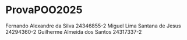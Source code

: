 # ProvaPOO2025
Fernando Alexandre da Silva 24346855-2
Miguel Lima Santana de Jesus 24294360-2
Guilherme Almeida dos Santos 24317337-2
